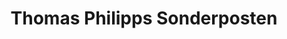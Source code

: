 ---
title: "Thomas Philipps Sonderposten"
url: /rudolstadt/thomas-philipps-sonderposten/
shop: Supermarkt
---
